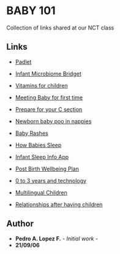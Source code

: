 # BABY 101
Collection of links shared at our NCT class

## Links

* [Padlet](https://padlet.com/rachelpass02/m2askd7w815c)

* [Infant Microbiome Bridget](https://m.youtube.com/watch?feature=youtu.be&v=kL9CvS3BlNQ)

* [Vitamins for children](https://www.nhs.uk/conditions/baby/weaning-and-feeding/vitamins-for-children/)

* [Meeting Baby for first time](https://www.google.co.uk/amp/s/www.unicef.org.uk/babyfriendly/baby-friendly-resources/relationship-building-resources/meeting-baby-for-the-first-time-video/amp/)

* [Prepare for your C section](https://www.tommys.org/pregnancy-information/giving-birth/caesarean-section/how-prepare-your-c-section)

* [Newborn baby poo in nappies](https://www.nct.org.uk/baby-toddler/nappies-and-poo/newborn-baby-poo-nappies-what-expect)

* [Baby Rashes](https://www.nhs.uk/conditions/rashes-babies-and-children/)

* [How Babies Sleep](https://www.basisonline.org.uk/how-babies-sleep/)

* [Infant Sleep Info App](https://www.basisonline.org.uk/infant-sleep-info-app/)

* [Post Birth Wellbeing Plan](https://www.tommys.org/pregnancy-information/calculators-tools-resources/wellbeing-plan/pregnancy-and-post-birth-wellbeing-plan)

* [0 to 3 years and technology](https://wordsforlife.org.uk/activities/technology-babies-and-toddlers/)

* [Multilingual Children](https://raisingchildren.net.au/babies/connecting-communicating/bilingualism-multilingualism/raising-bilingual-children-tips)

* [Relationships after having children](https://www.nct.org.uk/life-parent/your-relationship-couple/relationship-changes/changes-your-relationships-after-having-baby)


## Author

* **Pedro A. Lopez F.** - *Initial work* - 
* **21/09/06**
